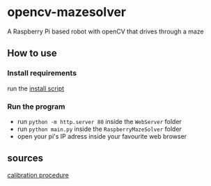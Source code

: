 # opencv-mazesolver
A Raspberry Pi based robot with openCV that drives through a maze


## How to use
### Install requirements
run the [install script](install.sh)
### Run the program
- run `python -m http.server 80` inside the `WebServer` folder
- run `python main.py` inside the `RaspberryMazeSolver` folder
- open your pi's IP adress inside your favourite web browser


## sources
[calibration procedure](https://github.com/tizianofiorenzani/how_do_drones_work/tree/master/opencv)
